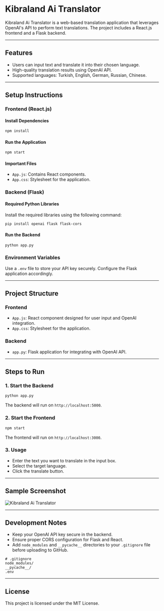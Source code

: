 # Kibraland Ai Translator

Kibraland Ai Translator is a web-based translation application that leverages OpenAI's API to perform text translations. The project includes a React.js frontend and a Flask backend.

---

## Features
- Users can input text and translate it into their chosen language.
- High-quality translation results using OpenAI API.
- Supported languages: Turkish, English, German, Russian, Chinese.

---

## Setup Instructions

### Frontend (React.js)

#### Install Dependencies

```bash
npm install
```

#### Run the Application

```bash
npm start
```

#### Important Files
- `App.js`: Contains React components.
- `App.css`: Stylesheet for the application.

### Backend (Flask)

#### Required Python Libraries
Install the required libraries using the following command:

```bash
pip install openai flask flask-cors
```

#### Run the Backend

```bash
python app.py
```

### Environment Variables
Use a `.env` file to store your API key securely. Configure the Flask application accordingly.

---

## Project Structure

### Frontend
- `App.js`: React component designed for user input and OpenAI integration.
- `App.css`: Stylesheet for the application.

### Backend
- `app.py`: Flask application for integrating with OpenAI API.

---

## Steps to Run

### 1. Start the Backend
```bash
python app.py
```
The backend will run on `http://localhost:5000`.

### 2. Start the Frontend
```bash
npm start
```
The frontend will run on `http://localhost:3000`.

### 3. Usage
- Enter the text you want to translate in the input box.
- Select the target language.
- Click the translate button.

---

## Sample Screenshot
![Kibraland Ai Translator](example.png)

---

## Development Notes
- Keep your OpenAI API key secure in the backend.
- Ensure proper CORS configuration for Flask and React.
- Add `node_modules` and `__pycache__` directories to your `.gitignore` file before uploading to GitHub.

```plaintext
# .gitignore
node_modules/
__pycache__/
.env
```

---

## License
This project is licensed under the MIT License.
